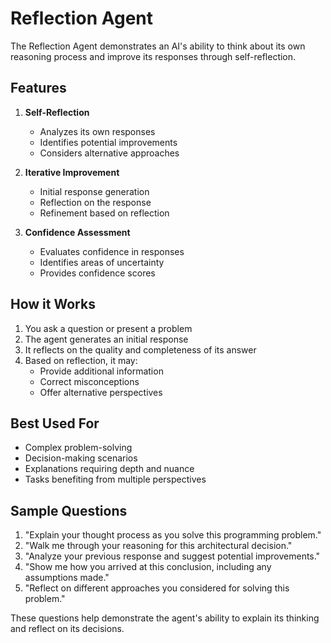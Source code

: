 # Reflection Agent

The Reflection Agent demonstrates an AI's ability to think about its own reasoning process and improve its responses through self-reflection.

## Features

1. **Self-Reflection**
   - Analyzes its own responses
   - Identifies potential improvements
   - Considers alternative approaches

2. **Iterative Improvement**
   - Initial response generation
   - Reflection on the response
   - Refinement based on reflection

3. **Confidence Assessment**
   - Evaluates confidence in responses
   - Identifies areas of uncertainty
   - Provides confidence scores

## How it Works

1. You ask a question or present a problem
2. The agent generates an initial response
3. It reflects on the quality and completeness of its answer
4. Based on reflection, it may:
   - Provide additional information
   - Correct misconceptions
   - Offer alternative perspectives

## Best Used For

- Complex problem-solving
- Decision-making scenarios
- Explanations requiring depth and nuance
- Tasks benefiting from multiple perspectives

## Sample Questions

1. "Explain your thought process as you solve this programming problem."
2. "Walk me through your reasoning for this architectural decision."
3. "Analyze your previous response and suggest potential improvements."
4. "Show me how you arrived at this conclusion, including any assumptions made."
5. "Reflect on different approaches you considered for solving this problem."

These questions help demonstrate the agent's ability to explain its thinking and reflect on its decisions.
